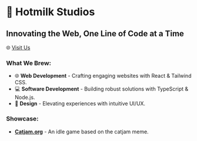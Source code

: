 # 🥛 Hotmilk Studios

## Innovating the Web, One Line of Code at a Time

🌐 [Visit Us](https://hotmilk.studio)

### What We Brew:
- 🌐 **Web Development** - Crafting engaging websites with React & Tailwind CSS.
- 💻 **Software Development** - Building robust solutions with TypeScript & Node.js.
- 🎨 **Design** - Elevating experiences with intuitive UI/UX.

  
### Showcase:
- **[Catjam.org](https://catjam.org)** - An idle game based on the catjam meme.
